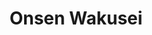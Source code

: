 --- 
title: "Onsen Wakusei"
publishdate: "2019-3-2T16:48:46+02:00"
src: "https://365manga.net/manga/onsen-wakusei"
image: "https://data.365manga.net/images/thumbnails/30382-onsen-wakusei.jpg"
description: " In a certain star system, there is a small planet called the Onsen Planet. The entire surface is covered in hot springs, and the ones who manage them are the 4 Santa Monica siblings."
---